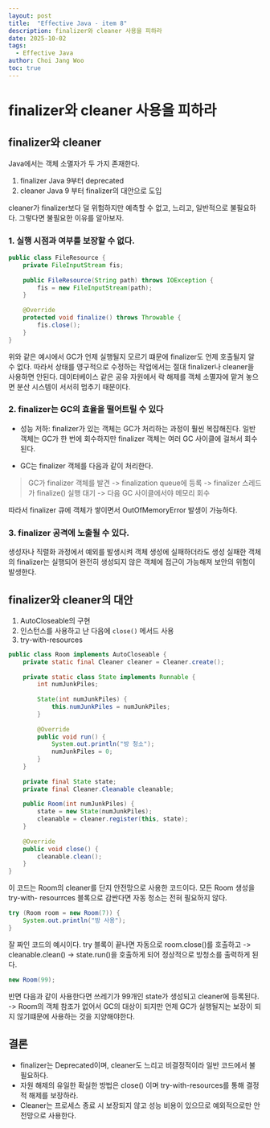 ```yaml
---
layout: post
title:  "Effective Java - item 8"
description: finalizer와 cleaner 사용을 피하라
date: 2025-10-02
tags:
  - Effective Java
author: Choi Jang Woo
toc: true
---
```


# finalizer와 cleaner 사용을 피하라

## finalizer와 cleaner
Java에서는 객체 소멸자가 두 가지 존재한다. 
1. finalizer
Java 9부터 deprecated
2. cleaner
Java 9 부터 finalizer의 대안으로 도입

cleaner가 finalizer보다 덜 위험하지만 예측할 수 없고, 느리고, 일반적으로 불필요하다. 그렇다면 불필요한 이유를 알아보자.

### 1. 실행 시점과 여부를 보장할 수 없다.

```Java
public class FileResource {
    private FileInputStream fis;
    
    public FileResource(String path) throws IOException {
        fis = new FileInputStream(path);
    }
    
    @Override
    protected void finalize() throws Throwable {
        fis.close(); 
    }
}
```
위와 같은 예시에서 GC가 언제 실행될지 모르기 떄문에 finalizer도 언제 호출될지 알 수 없다. 따라서 상태를 영구적으로 수정하는 작업에서는 절대 finalizer나 cleaner을 사용하면 안된다. 데이터베이스 같은 공유 자원에서 락 해제를 객체 소멸자에 맡겨 놓으면 분산 시스템이 서서히 멈추기 때문이다. 

### 2. finalizer는 GC의 효율을 떨어트릴 수 있다

- 성능 저하: finalizer가 있는 객체는 GC가 처리하는 과정이 훨씬 복잡해진다.
일반 객체는 GC가 한 번에 회수하지만 finalizer 객체는 여러 GC 사이클에 걸쳐서 회수된다.
  
- GC는 finalizer 객체를 다음과 같이 처리한다. 

> GC가 finalizer 객체를 발견 -> finalization queue에 등록 -> finalizer 스레드가 finalize() 실행 대기 -> 다음 GC 사이클에서야 메모리 회수
  
따라서 finalizer 큐에 객체가 쌓이면서 OutOfMemoryError 발생이 가능하다.

### 3. finalizer 공격에 노출될 수 있다.
생성자나 직렬화 과정에서 예외를 발생시켜 객체 생성에 실패하더라도 생성 실패한 객체의 finalizer는 실행되어 완전히 생성되지 않은 객체에 접근이 가능해져 보안의 위험이 발생한다.

## finalizer와 cleaner의 대안
1. AutoCloseable의 구현
2. 인스턴스를 사용하고 난 다음에 `close()` 메서드 사용
3. try-with-resources 

```Java
public class Room implements AutoCloseable {
    private static final Cleaner cleaner = Cleaner.create();
    
    private static class State implements Runnable {
        int numJunkPiles; 
        
        State(int numJunkPiles) {
            this.numJunkPiles = numJunkPiles;
        }
        
        @Override
        public void run() {
            System.out.println("방 청소");
            numJunkPiles = 0;
        }
    }
    
    private final State state;
    private final Cleaner.Cleanable cleanable;
    
    public Room(int numJunkPiles) {
        state = new State(numJunkPiles);
        cleanable = cleaner.register(this, state);
    }
    
    @Override
    public void close() {
        cleanable.clean();
    }
}
```

이 코드는 Room의 cleaner를 단지 안전망으로 사용한 코드이다. 모든 Room 생성을 try-with- resourrces 블록으로 감싼다면 자동 청소는 전혀 필요하지 않다. 

```Java
try (Room room = new Room(7)) {
    System.out.println("방 사용");
}
```
잘 짜인 코드의 예시이다. try 블록이 끝나면 자동으로 room.close()를 호출하고 -> cleanable.clean() -> state.run()을 호출하게 되어 정상적으로 방청소를 출력하게 된다. 

```Java
new Room(99);
```
반면 다음과 같이 사용한다면 쓰레기가 99개인 state가 생성되고 cleaner에 등록된다. -> Room의 객체 참조가 없어서 GC의 대상이 되지만 언제 GC가 실행될지는 보장이 되지 않기떄문에 사용하는 것을 지양해야한다. 

## 결론
- finalizer는 Deprecated이며, cleaner도 느리고 비결정적이라 일반 코드에서 불필요하다.
- 자원 해제의 유일한 확실한 방법은 close() 이며 try-with-resources를 통해 결정적 해제를 보장하라.
- Cleaner는 프로세스 종료 시 보장되지 않고 성능 비용이 있으므로 예외적으로만 안전망으로 사용한다.